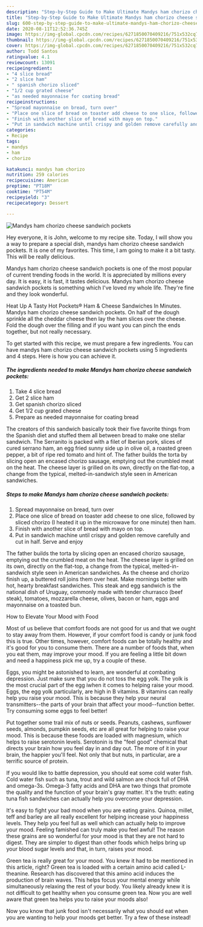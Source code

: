 ```yaml
---
description: "Step-by-Step Guide to Make Ultimate Mandys ham chorizo cheese sandwich pockets"
title: "Step-by-Step Guide to Make Ultimate Mandys ham chorizo cheese sandwich pockets"
slug: 600-step-by-step-guide-to-make-ultimate-mandys-ham-chorizo-cheese-sandwich-pockets
date: 2020-08-11T12:52:36.745Z
image: https://img-global.cpcdn.com/recipes/6271850070409216/751x532cq70/mandys-ham-chorizo-cheese-sandwich-pockets-recipe-main-photo.jpg
thumbnail: https://img-global.cpcdn.com/recipes/6271850070409216/751x532cq70/mandys-ham-chorizo-cheese-sandwich-pockets-recipe-main-photo.jpg
cover: https://img-global.cpcdn.com/recipes/6271850070409216/751x532cq70/mandys-ham-chorizo-cheese-sandwich-pockets-recipe-main-photo.jpg
author: Todd Santos
ratingvalue: 4.1
reviewcount: 13091
recipeingredient:
- "4 slice bread"
- "2 slice ham"
- " spanish chorizo sliced"
- "1/2 cup grated cheese"
- "as needed mayonnaise for coating bread"
recipeinstructions:
- "Spread mayonnaise on bread, turn over"
- "Place one slice of bread on toaster add cheese to one slice, followed by sliced chorizo (I heated it up in the microwave for one minute) then ham."
- "Finish with another slice of bread with mayo on top."
- "Put in sandwich machine until crispy and golden remove carefully and cut in half. Serve and enjoy"
categories:
- Recipe
tags:
- mandys
- ham
- chorizo

katakunci: mandys ham chorizo 
nutrition: 259 calories
recipecuisine: American
preptime: "PT18M"
cooktime: "PT54M"
recipeyield: "3"
recipecategory: Dessert

---
```



![Mandys ham chorizo cheese sandwich pockets](https://img-global.cpcdn.com/recipes/6271850070409216/751x532cq70/mandys-ham-chorizo-cheese-sandwich-pockets-recipe-main-photo.jpg)

Hey everyone, it is John, welcome to my recipe site. Today, I will show you a way to prepare a special dish, mandys ham chorizo cheese sandwich pockets. It is one of my favorites. This time, I am going to make it a bit tasty. This will be really delicious.

Mandys ham chorizo cheese sandwich pockets is one of the most popular of current trending foods in the world. It is appreciated by millions every day. It is easy, it is fast, it tastes delicious. Mandys ham chorizo cheese sandwich pockets is something which I've loved my whole life. They're fine and they look wonderful.

Heat Up A Tasty Hot Pockets® Ham &amp; Cheese Sandwiches In Minutes. Mandys ham chorizo cheese sandwich pockets. On half of the dough sprinkle all the cheddar cheese then lay the ham slices over the cheese. Fold the dough over the filling and if you want you can pinch the ends together, but not really necessary.


To get started with this recipe, we must prepare a few ingredients. You can have mandys ham chorizo cheese sandwich pockets using 5 ingredients and 4 steps. Here is how you can achieve it.

<!--inarticleads1-->

##### The ingredients needed to make Mandys ham chorizo cheese sandwich pockets:

1. Take 4 slice bread
1. Get 2 slice ham
1. Get  spanish chorizo sliced
1. Get 1/2 cup grated cheese
1. Prepare as needed mayonnaise for coating bread


The creators of this sandwich basically took their five favorite things from the Spanish diet and stuffed them all between bread to make one stellar sandwich. The Serranito is packed with a filet of Iberian pork, slices of cured serrano ham, an egg fried sunny side up in olive oil, a roasted green pepper, a bit of ripe red tomato and hint of. The father builds the torta by slicing open an encased chorizo sausage, emptying out the crumbled meat on the heat. The cheese layer is grilled on its own, directly on the flat-top, a change from the typical, melted-in-sandwich style seen in American sandwiches. 

<!--inarticleads2-->

##### Steps to make Mandys ham chorizo cheese sandwich pockets:

1. Spread mayonnaise on bread, turn over
1. Place one slice of bread on toaster add cheese to one slice, followed by sliced chorizo (I heated it up in the microwave for one minute) then ham.
1. Finish with another slice of bread with mayo on top.
1. Put in sandwich machine until crispy and golden remove carefully and cut in half. Serve and enjoy


The father builds the torta by slicing open an encased chorizo sausage, emptying out the crumbled meat on the heat. The cheese layer is grilled on its own, directly on the flat-top, a change from the typical, melted-in-sandwich style seen in American sandwiches. As the cheese and chorizo finish up, a buttered roll joins them over heat. Make mornings better with hot, hearty breakfast sandwiches. This steak and egg sandwich is the national dish of Uruguay, commonly made with tender churrasco (beef steak), tomatoes, mozzarella cheese, olives, bacon or ham, eggs and mayonnaise on a toasted bun. 

How to Elevate Your Mood with Food


Most of us believe that comfort foods are not good for us and that we ought to stay away from them. However, if your comfort food is candy or junk food this is true. Other times, however, comfort foods can be totally healthy and it's good for you to consume them. There are a number of foods that, when you eat them, may improve your mood. If you are feeling a little bit down and need a happiness pick me up, try a couple of these.

Eggs, you might be astonished to learn, are wonderful at combating depression. Just make sure that you do not toss the egg yolk. The yolk is the most crucial part of the egg iwhen it comes to helping raise your mood. Eggs, the egg yolk particularly, are high in B vitamins. B vitamins can really help you raise your mood. This is because they help your neural transmitters--the parts of your brain that affect your mood--function better. Try consuming some eggs to feel better!

Put together some trail mix of nuts or seeds. Peanuts, cashews, sunflower seeds, almonds, pumpkin seeds, etc are all great for helping to raise your mood. This is because these foods are loaded with magnesium, which helps to raise serotonin levels. Serotonin is the "feel good" chemical that directs your brain how you feel day in and day out. The more of it in your brain, the happier you'll feel. Not only that but nuts, in particular, are a terrific source of protein.

If you would like to battle depression, you should eat some cold water fish. Cold water fish such as tuna, trout and wild salmon are chock full of DHA and omega-3s. Omega-3 fatty acids and DHA are two things that promote the quality and the function of your brain's gray matter. It's the truth: eating tuna fish sandwiches can actually help you overcome your depression. 

It's easy to fight your bad mood when you are eating grains. Quinoa, millet, teff and barley are all really excellent for helping increase your happiness levels. They help you feel full as well which can actually help to improve your mood. Feeling famished can truly make you feel awful! The reason these grains are so wonderful for your mood is that they are not hard to digest. They are simpler to digest than other foods which helps bring up your blood sugar levels and that, in turn, raises your mood.

Green tea is really great for your mood. You knew it had to be mentioned in this article, right? Green tea is loaded with a certain amino acid called L-theanine. Research has discovered that this amino acid induces the production of brain waves. This helps focus your mental energy while simultaneously relaxing the rest of your body. You likely already knew it is not difficult to get healthy when you consume green tea. Now you are well aware that green tea helps you to raise your moods also!

Now you know that junk food isn't necessarily what you should eat when you are wanting to help your moods get better. Try a few of these instead!

